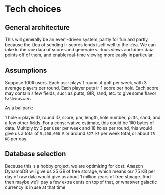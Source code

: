 # Tech choices

## General architecture

This will generally be an event-driven system, partly for fun and partly because
the idea of sending in scores lends itself well to the idea. We can take in the
raw data of scores and generate various views and other data points off of them,
and enable real-time viewing more easily in particular.

## Assumptions

Suppose 1000 users. Each user plays 1 round of golf per week, with 3 average
players per round. Each player puts in 1 score per hole. Each score may
contain a few fields, such as putts, GIR, sand, etc. to give some flavor to the
score.

As a ballpark:

1 hole = player ID, round ID, score, par, length, hole number, putts, sand, and
a few other fields. For a conservative estimate, this could be 100 bytes of
data. Multiply by 3 per user per week and 18 holes per round, this would give
us a total of `5,400,000 B` or around `527 KB` per week total, or about `75 KB`
per day.

## Database selection

Because this is a hobby project, we are optimizing for cost. Amazon DynamoDB
will give us 25 GB of free storage, which means our 75 KB per day of raw data
would give us about 1 million years of free storage. And then maybe we'll pay a
few extra cents on top of that, or whatever galactic currency is in use at that
time.
